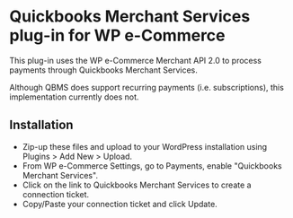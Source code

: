 # Quickbooks Merchant Services plug-in for WP e-Commerce

This plug-in uses the WP e-Commerce Merchant API 2.0 to process payments through Quickbooks Merchant Services.

Although QBMS does support recurring payments (i.e. subscriptions), this implementation currently does not.

## Installation

* Zip-up these files and upload to your WordPress installation using Plugins > Add New > Upload.
* From WP e-Commerce Settings, go to Payments, enable "Quickbooks Merchant Services".
* Click on the link to Quickbooks Merchant Services to create a connection ticket.
* Copy/Paste your connection ticket and click Update.
